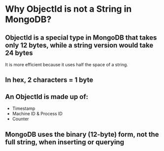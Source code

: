 # Why ObjectId is not a String in MongoDB?

## ObjectId is a special type in MongoDB that takes only 12 bytes, while a string version would take 24 bytes

It is more efficient because it uses half the space of a string.

## In hex, 2 characters = 1 byte

## An ObjectId is made up of:

- Timestamp
- Machine ID & Process ID
- Counter

## MongoDB uses the binary (12-byte) form, not the full string, when inserting or querying

